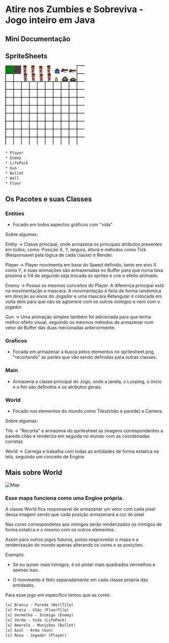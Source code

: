 # Atire nos Zumbies e Sobreviva - Jogo inteiro em Java
## Mini Documentação

## SpriteSheets

<img src="bin/spritesheet.png" width="250" />

    * Player
    * Enemy
    * LifePack
    * Gun
    * Bullet
    * Wall
    * Floor

## Os Pacotes e suas Classes

### Entities
  * Focado em todos aspectos gráficos com "vida"


Sobre algumas:

Entity -> Classe principal, onde armazena os principais atributos presentes em todos, como: Posição X, Y, largura, altura e métodos como Tick (Responsavel pela lógica de cada classe) e Render.

Player -> Player movimenta em base do Speed definido, tanto em eixo X como Y, e suas animações são armazenadas no Buffer para que numa taxa proxima a 1/4 de segundo seja trocada os sprites e crie o efeito animado.

Enemy -> Possui os mesmos conceitos do Player. A diferença principal está na movimentação e mascara. A movimentação é feita de forma randomica em direção ao eixos do Jogador e uma mascara Retangular é colocada em volta dele para que não se aglomere com os outros inimigos e nem com o jogador.

Gun -> Uma animação simples também foi adicionada para que tenha melhor efeito visual, seguindo os mesmos métodos de armazenar num vetor de Buffer das duas mecionadas anteriormente.



### Graficos
  * Focada em armazenar a busca pelos elementos no spritesheet.png, "recortando" as partes que vão sendo definidas para outras classes.

### Main
  * Armazena a classe principal do Jogo, onde a janela, o Looping, o inicio e o fim são definidos e os atributos gerais.

### World
  * Focado nos elementos do mundo como Tiles(chão e parede) e Camera.


Sobre algumas:

Tile -> "Recorta" e armazena do spritesheet as imagens correspondentes a parede chão e renderiza em seguida no mundo com as coordenadas corretas

World -> Carrega e trabalha com todas as entidades de forma estatica na tela, seguindo um conceito de Engine.


## Mais sobre World

![Map](https://user-images.githubusercontent.com/47978193/78920519-e7f57780-7a69-11ea-9717-267b2a33f984.png)

### Esse mapa funciona como uma Engine própria. 

A classe World fica responsavel de armazenar um vetor com cada pixel dessa imagem sendo que cada posição armazenará a cor do pixel

Nas cores correspondetes aos inimigos serão renderizados os inimigos de forma estatica e o mesmo com os outros elementos.

Assim para outros jogos futuros, posso reaproveitar o mapa e a renderização do mundo apenas alterando os cores e as posições.

Exemplo:
* Se eu quiser mais inimigos, é só pintar mais quadrados vermelhos e apenas isso.

* O movimento é feito separadamente em cada classe propria das entidades.

Para esse jogo em especifico temos que as cores:

    [x] Branca - Parede (WallTile)
    [x] Preta - Chão (FloorTile)
    [x] Vermelha - Inimigo (Enemy)
    [x] Verde - Vida (LifePack)
    [x] Amarelo - Munições (Bullet)
    [x] Azul - Arma (Gun)
    [x] Rosa - Jogador (Player)

